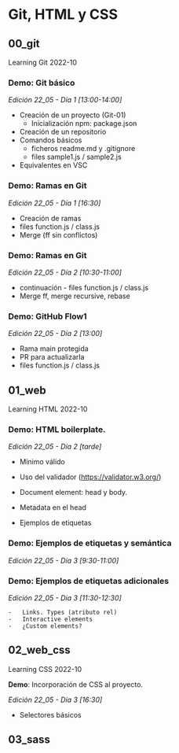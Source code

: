 # Git, HTML y CSS

## 00_git

Learning Git 2022-10

### **Demo**: Git básico

_Edición 22_05 - Día 1 [13:00-14:00]_

-   Creación de un proyecto (Git-01)
    -   Inicialización npm: package.json
-   Creación de un repositorio
-   Comandos básicos
    -   ficheros readme.md y .gitignore
    -   files sample1.js / sample2.js
-   Equivalentes en VSC

### **Demo**: Ramas en Git

_Edición 22_05 - Día 1 [16:30]_

-   Creación de ramas
-   files function.js / class.js
-   Merge (ff sin conflictos)

### **Demo**: Ramas en Git

_Edición 22_05 - Día 2 [10:30-11:00]_

-   continuación - files function.js / class.js
-   Merge ff, merge recursive, rebase

### **Demo**: GitHub Flow1

_Edición 22_05 - Día 2 [13:00]_

-   Rama main protegida
-   PR para actualizarla
-   files function.js / class.js

## 01_web

Learning HTML 2022-10

### **Demo**: HTML boilerplate.

_Edición 22_05 - Día 2 [tarde]_

-   Mínimo válido
-   Uso del validador (<https://validator.w3.org/>)
-   Document element: head y body.
-   Metadata en el head

-   Ejemplos de etiquetas

### **Demo**: Ejemplos de etiquetas y semántica

_Edición 22_05 - Día 3 [9:30-11:00]_

### **Demo**: Ejemplos de etiquetas adicionales

_Edición 22_05 - Día 3 [11:30-12:30]_

    -   Links. Types (atributo rel)
    -   Interactive elements
    -   ¿Custom elements?

## 02_web_css

Learning CSS 2022-10

**Demo**: Incorporación de CSS al proyecto.

_Edición 22_05 - Día 3 [16:30]_

-   Selectores básicos

## 03_sass
